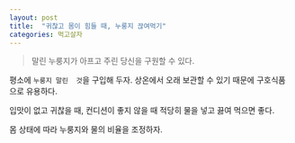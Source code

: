 ```yaml
---
layout: post
title:  "귀찮고 몸이 힘들 때, 누룽지 끊여먹기"
categories: 먹고살자
---
```


> 말린 누룽지가 아프고 주린 당신을 구원할 수 있다. 

평소에 `누룽지 말린  것`을 구입해 두자. 상온에서 오래 보관할 수 있기 때문에 구호식품으로 유용하다. 

입맛이 없고 귀찮을 때, 컨디션이 좋지 않을 때 적당히 물을 넣고 끓여 먹으면 좋다. 

몸 상태에 따라 누룽지와 물의 비율을 조정하자. 